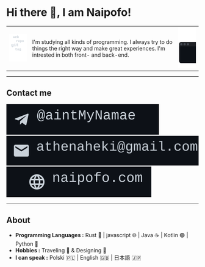 # Hi there 👋,  I am Naipofo!

|   |   |   |
|---|---|---|
| <img src="https://raw.githubusercontent.com/naipofo/naipofo/master/keyvis1.svg" width="150px">  | I'm studying all kinds of programming. I always try to do things the right way and make great experiences. I'm intrested in both front- and back-end. | <img src="https://raw.githubusercontent.com/naipofo/naipofo/master/keyvis2.svg" width="150px"> |

---

## Contact me
![Telegram Badge](https://raw.githubusercontent.com/naipofo/naipofo/master/telegram.svg)![](https://raw.githubusercontent.com/naipofo/naipofo/master/spacer.svg)![Email Badge](https://raw.githubusercontent.com/naipofo/naipofo/master/gmail.svg)![](https://raw.githubusercontent.com/naipofo/naipofo/master/spacer.svg)![My website](https://raw.githubusercontent.com/naipofo/naipofo/master/website.svg)

---

## About
-  **Programming Languages :** Rust 🦀 | javascript 🌐 | Java ☕ | Kotlin 🟣 | Python 🐍
-  **Hobbies :** Traveling 🚌 & Designing 🎨
-  **I can speak :**  Polski 🇵🇱 |  English 🇬🇧 | 日本語 🇯🇵 
